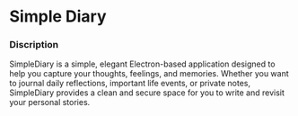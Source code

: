 # Simple Diary

### Discription

SimpleDiary is a simple, elegant Electron-based application designed to help you capture your thoughts, feelings, and memories. Whether you want to journal daily reflections, important life events, or private notes, SimpleDiary provides a clean and secure space for you to write and revisit your personal stories.